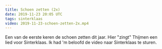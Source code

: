 ```yaml
---
title: Schoen zetten (2x)
date: 2019-11-23 20:05 UTC
tags: sinterklaas
video: 2019-11-23-schoen-zetten-2x.mp4
---
```

Een van de eerste keren de schoen zetten dit jaar. Hier "zingt" Thijmen een lied voor Sinterklaas. Ik had 'm beloofd de video naar Sinterklaas te sturen.



